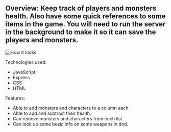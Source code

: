 Overview:
Keep track of players and monsters health.  Also have some quick references to some items in the game.  You will need to run the server in the
background to make it so it can save the players and monsters.
-----------------------------------------------------------------

![How it looks](https://user-images.githubusercontent.com/87672900/132590763-fd45b38d-a400-47e8-80d9-43c2a911c40f.png)

Technologies used:
- JavaScript
- Express
- CSS
- HTML

Features:
- Able to add monsters and characters to a column each.
- Able to add and subtract their health.
- Can remove monsters and characters from each list
- Can look up some besic info on some weapons in dnd.